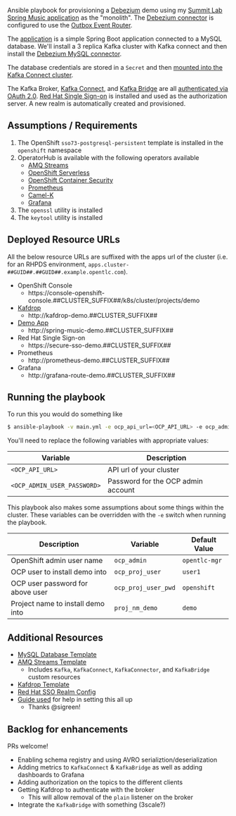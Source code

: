 Ansible playbook for provisioning a [Debezium](https://debezium.io) demo using my [Summit Lab Spring Music application](https://github.com/edeandrea/summit-lab-spring-music/tree/pipeline) as the "monolith". The [Debezium connector](roles/Demo/objects/debezium-connector-config.json) is configured to use the [Outbox Event Router](https://debezium.io/documentation/reference/1.0/configuration/outbox-event-router.html).

The [application](https://github.com/edeandrea/summit-lab-spring-music/tree/pipeline) is a simple Spring Boot application connected to a MySQL database. We'll install a 3 replica Kafka cluster with Kafka connect and then install the [Debezium MySQL connector](https://debezium.io/documentation/reference/1.0/connectors/mysql.html).

The database credentials are stored in a `Secret` and then [mounted into the Kafka Connect cluster](https://strimzi.io/docs/latest/#proc-kafka-connect-mounting-volumes-deployment-configuration-kafka-connect).

The Kafka Broker, [Kafka Connect](https://access.redhat.com/documentation/en-us/red_hat_amq/7.5/html-single/using_amq_streams_on_openshift/index#kafka-connect-str), and [Kafka Bridge](https://access.redhat.com/documentation/en-us/red_hat_amq/7.5/html-single/using_amq_streams_on_openshift/index#kafka-bridge-concepts-str) are all [authenticated via OAuth 2.0](https://access.redhat.com/documentation/en-us/red_hat_amq/7.5/html-single/using_amq_streams_on_openshift/index#assembly-oauth-str). [Red Hat Single Sign-on](https://access.redhat.com/documentation/en-us/red_hat_single_sign-on/7.3) is installed and used as the authorization server. A new realm is automatically created and provisioned.

## Assumptions / Requirements
1. The OpenShift `sso73-postgresql-persistent` template is installed in the `openshift` namespace
1. OperatorHub is available with the following operators available
    - [AMQ Streams](https://access.redhat.com/documentation/en-us/red_hat_amq/7.6/html-single/using_amq_streams_on_openshift/index#key-features-operators_str)
    - [OpenShift Serverless](https://access.redhat.com/documentation/en-us/openshift_container_platform/4.2/html-single/serverless_applications/index#serverless-getting-started)
    - [OpenShift Container Security](https://github.com/quay/container-security-operator)
    - [Prometheus](https://operatorhub.io/operator/prometheus)
    - [Camel-K](https://operatorhub.io/operator/camel-k)
    - [Grafana](https://operatorhub.io/operator/grafana-operator)
1. The `openssl` utility is installed
1. The `keytool` utility is installed

## Deployed Resource URLs
All the below resource URLs are suffixed with the apps url of the cluster (i.e. for an RHPDS environment, `apps.cluster-##GUID##.##GUID##.example.opentlc.com`).

- OpenShift Console
    - https://console-openshift-console.##CLUSTER_SUFFIX##/k8s/cluster/projects/demo
- [Kafdrop](https://github.com/obsidiandynamics/kafdrop)
    - http://kafdrop-demo.##CLUSTER_SUFFIX##
- [Demo App](https://github.com/edeandrea/summit-lab-spring-music/tree/pipeline)
    - http://spring-music-demo.##CLUSTER_SUFFIX##
- Red Hat Single Sign-on
    - https://secure-sso-demo.##CLUSTER_SUFFIX##
- Prometheus
    - http://prometheus-demo.##CLUSTER_SUFFIX##
- Grafana
    - http://grafana-route-demo.##CLUSTER_SUFFIX##

## Running the playbook
To run this you would do something like
```bash
$ ansible-playbook -v main.yml -e ocp_api_url=<OCP_API_URL> -e ocp_admin_pwd=<OCP_ADMIN_USER_PASSWORD>
```

You'll need to replace the following variables with appropriate values:

| Variable | Description |
| -------- | ----------- |
| `<OCP_API_URL>` | API url of your cluster |
| `<OCP_ADMIN_USER_PASSWORD>` | Password for the OCP admin account |

This playbook also makes some assumptions about some things within the cluster. These variables can be overridden with the `-e` switch when running the playbook.

| Description | Variable | Default Value |
| ----------- | -------- | ------------- |
| OpenShift admin user name | `ocp_admin` | `opentlc-mgr` |
| OCP user to install demo into | `ocp_proj_user` | `user1` |
| OCP user password for above user | `ocp_proj_user_pwd` | `openshift` |
| Project name to install demo into | `proj_nm_demo` | `demo` |

## Additional Resources
- [MySQL Database Template](https://github.com/edeandrea/summit-lab-spring-music/blob/pipeline/misc/templates/prod-template-ocp4.yml)
- [AMQ Streams Template](roles/Demo/templates/amq-streams-template.yml.j2)
    - Includes `Kafka`, `KafkaConnect`, `KafkaConnector`, and `KafkaBridge` custom resources
- [Kafdrop Template](roles/Demo/objects/kafdrop.yml)
- [Red Hat SSO Realm Config](roles/Demo/objects/spring-music-cdc-realm.json)
- [Guide used](https://github.com/sigreen/amq-streams-oauth-ldap) for help in setting this all up
    - Thanks @sigreen!

## Backlog for enhancements
PRs welcome!
- Enabling schema registry and using AVRO serializtion/deserialization
- Adding metrics to `KafkaConnect` & `KafkaBridge` as well as adding dashboards to Grafana
- Adding authorization on the topics to the different clients
- Getting Kafdrop to authenticate with the broker
    - This will allow removal of the `plain` listener on the broker
- Integrate the `KafkaBridge` with something (3scale?)
